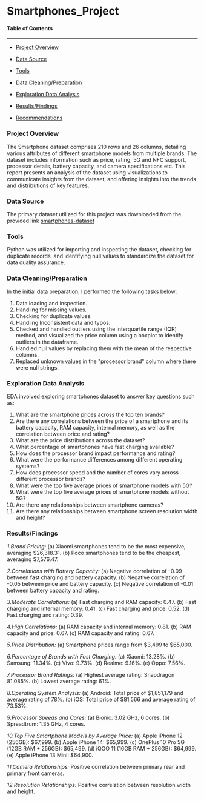 # Smartphones_Project

#### Table of Contents

---------------------


-  [Project Overview](#Project_Overview)
  

-  [Data Source](#Data_Source)
  

-  [Tools](#Tools)


-  [Data Cleaning/Preparation](#Data_Cleaning/Preparation)
  

-  [Exploration Data Analysis](#Exploration_Data_Analysis)


- [Results/Findings](#Results/Findings)


- [Recommendations](#Recommendations)
  


  





### Project Overview

The Smartphone dataset comprises 210 rows and 26 columns, detailing various attributes of different smartphone models from multiple brands. The dataset includes information such as price, rating, 5G and NFC support, processor details, battery capacity, and camera specifications etc. This report presents an analysis of the dataset using visualizations to communicate insights from the dataset, and offering insights into the trends and distributions of key features.






### Data Source
The primary dataset utilized for this project was downloaded from the provided link [smartphones-dataset ](https://www.kaggle.com/datasets/informrohit1/smartphones-dataset)


### Tools
Python was utilized for importing and inspecting the dataset, checking for duplicate records, and identifying null values to standardize the dataset for data quality assurance.


### Data Cleaning/Preparation
In the initial data preparation, I performed the following tasks below:

1. Data loading and inspection.
2. Handling for missing values.
3. Checking for duplicate values.
4. Handling Inconsistent data and typos.
5. Checked and handled outliers using the interquartile range (IQR) method, and visualized the price column using a boxplot to identify outliers in the dataframe.
6. Handled null values by replacing them with the mean of the respective columns.
7. Replaced unknown values in the "processor brand" column where there were null strings.




### Exploration Data Analysis
EDA involved exploring   smartphones dataset to answer key questions such as:

1.	What are the smartphone prices across the top ten brands?
2.	Are there any correlations between the price of a smartphone and its battery capacity, RAM capacity, internal memory, as well as the correlation between price and rating?
3.	What are the price distributions across the dataset?
4.	What percentage of smartphones have fast charging available?
5.	How does the processor brand impact performance and rating?
6.	What were the performance differences among different operating systems?
7.	How does processor speed and the number of cores vary across different processor brands?
8.	What were the top five average prices of smartphone models with 5G?
9.	What were the top five average prices of smartphone models without 5G?
10.	Are there any relationships between smartphone cameras?
11.	Are there any relationships between smartphone screen resolution width and height?



### Results/Findings


*1.Brand Pricing:*
(a) Xiaomi smartphones tend to be the most expensive, averaging $26,318.31.
(b) Poco smartphones tend to be the cheapest, averaging $7,576.47.

*2.Correlations with Battery Capacity:*
(a) Negative correlation of -0.09 between fast charging and battery capacity.
(b) Negative correlation of -0.05 between price and battery capacity.
(c) Negative correlation of -0.01 between battery capacity and rating.

*3.Moderate Correlations:*
(a) Fast charging and RAM capacity: 0.47.
(b) Fast charging and internal memory: 0.41.
(c) Fast charging and price: 0.52.
(d) Fast charging and rating: 0.39.

*4.High Correlations:*
(a) RAM capacity and internal memory: 0.81.
(b) RAM capacity and price: 0.67.
(c) RAM capacity and rating: 0.67.

*5.Price Distribution:*
(a) Smartphone prices range from $3,499 to $65,000.

*6.Percentage of Brands with Fast Charging:*
(a) Xiaomi: 13.28%.
(b) Samsung: 11.34%.
(c) Vivo: 9.73%.
(d) Realme: 9.16%.
(e) Oppo: 7.56%.

*7.Processor Brand Ratings:*
(a) Highest average rating: Snapdragon 81.085%.
(b) Lowest average rating: 61%.

*8.Operating System Analysis:*
(a) Android: Total price of $1,851,179 and average rating of 78%.
(b) iOS: Total price of $81,566 and average rating of 73.53%.

*9.Processor Speeds and Cores:*
(a) Bionic: 3.02 GHz, 6 cores.
(b) Spreadtrum: 1.35 GHz, 4 cores.

*10.Top Five Smartphone Models by Average Price:*
(a) Apple iPhone 12 (256GB): $67,999.
(b) Apple iPhone 14: $65,999.
(c) OnePlus 10 Pro 5G (12GB RAM + 256GB): $65,499.
(d) iQOO 11 (16GB RAM + 256GB): $64,999.
(e) Apple iPhone 13 Mini: $64,900.

*11.Camera Relationships:*
Positive correlation between primary rear and primary front cameras.

*12.Resolution Relationships:*
Positive correlation between resolution width and height.







